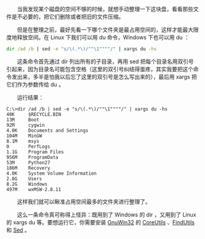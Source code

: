 　　当我发现某个磁盘的空间不够的时候，就想手动整理一下这块盘，看看那些文件是不必要的，把它们删除或者把旧的文件压缩。

　　但是在整理之前，最好先看一下哪个文件夹是最占用空间的，这样才能最大限度地释放空间。在 Linux 下我们可以用 du 命令，Windows 下也可以用 du ：

```bat
dir /ad /b | sed -e "s/\(.*\)/""\1""""/" | xargs du -hs
```

　　这条命令首先通过 dir 列出所有的子目录，再用 sed 把每个目录名用双引号引起来，因为目录名可能包含空格（这里的双引号纠结得蛋疼，其实我要把这个命令发出来，多半是怕我以后忘了这里的双引号是怎么写出来的），最后用 xargs 把它们作为参数传给 du 。

　　运行结果：

```
C:\>dir /ad /b | sed -e "s/\(.*\)/""\1""""/" | xargs du -hs
40K     $RECYCLE.BIN
13M     Boot
92M     cygwin
4.0K    Documents and Settings
104M    MinGW
8.1M    msys
0       PerfLogs
1.1G    Program Files
956M    ProgramData
53M     Python27
186M    Recovery
4.0K    System Volume Information
2.8G    Users
8.2G    Windows
497M    wxMSW-2.8.11
```

　　这样我们就可以瞅准占用空间最多的文件夹进行整理了。

　　这么一条命令真可称得上怪异：既用到了 Windows 的 dir ，又用到了 Linux 的 xargs du 等。要想运行它，你需要安装 [GnuWin32](http://gnuwin32.sourceforge.net/) 的 [CoreUtils](http://gnuwin32.sourceforge.net/packages/coreutils.htm) 、[FindUtils](http://gnuwin32.sourceforge.net/packages/findutils.htm) 和 [Sed]("http://gnuwin32.sourceforge.net/packages/sed.htm") 。

